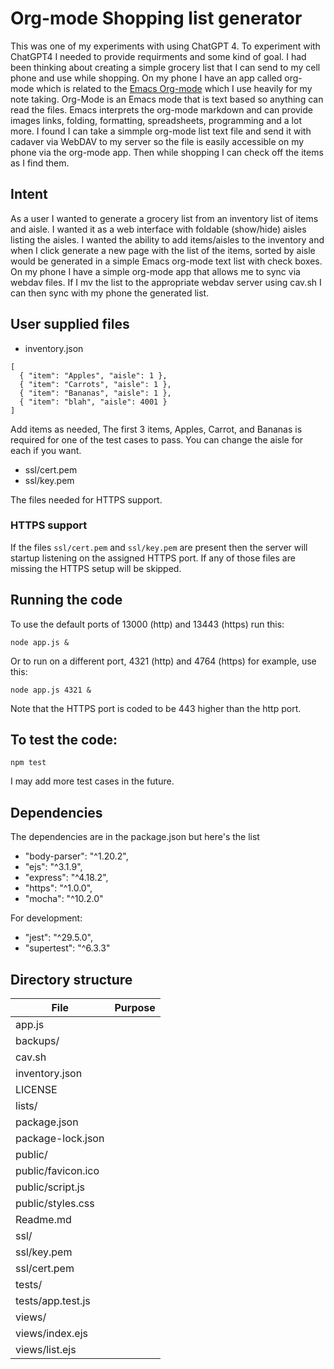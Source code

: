 # Org-mode Shopping list generator

This was one of my experiments with using ChatGPT 4. To experiment with ChatGPT4 I needed to provide requirments and some kind of goal. I had been thinking about creating a simple grocery list that I can send to my cell phone and use while shopping. On my phone I have an app called org-mode which is related to the [Emacs Org-mode](https://orgmode.org/) which I use heavily for my note taking. Org-Mode is an Emacs mode that is text based so anything can read the files. Emacs interprets the org-mode markdown and can provide images links, folding, formatting, spreadsheets, programming and a lot more. I found I can take a simmple org-mode list text file and send it with cadaver via WebDAV to my server so the file is easily accessible on my phone via the org-mode app. Then while shopping I can check off the items as I find them.

## Intent

As a user I wanted to generate a grocery list from an inventory list of items and aisle. I wanted it as a web interface with foldable (show/hide) aisles listing the aisles. I wanted the ability to add items/aisles to the inventory and when I click generate a new page with the list of the items, sorted by aisle would be generated in a simple Emacs org-mode text list with check boxes. On my phone I have a simple org-mode app that allows me to sync via webdav files. If I mv the list to the appropriate webdav server using cav.sh I can then sync with my phone the generated list.

## User supplied files

- inventory.json
```
[
  { "item": "Apples", "aisle": 1 },
  { "item": "Carrots", "aisle": 1 },
  { "item": "Bananas", "aisle": 1 },
  { "item": "blah", "aisle": 4001 }
]
```
Add items as needed, The first 3 items, Apples, Carrot, and Bananas is required for one of the test cases to pass. You can change the aisle for each if you want.

- ssl/cert.pem
- ssl/key.pem

The files needed for HTTPS support.

### HTTPS support

If the files `ssl/cert.pem` and `ssl/key.pem` are present then the server will startup listening on the assigned HTTPS port. If any of those files are missing the HTTPS setup will be skipped.

## Running the code

To use the default ports of 13000 (http) and 13443 (https) run this:
```
node app.js &
```
Or to run on a different port, 4321 (http) and 4764 (https) for example, use this:
```
node app.js 4321 &
```

Note that the HTTPS port is coded to be 443 higher than the http port.


## To test the code:

```
npm test
```

I may add more test cases in the future.

## Dependencies

The dependencies are in the package.json but here's the list

- "body-parser": "^1.20.2",
- "ejs": "^3.1.9",
- "express": "^4.18.2",
- "https": "^1.0.0",
- "mocha": "^10.2.0"

For development:

- "jest": "^29.5.0",
- "supertest": "^6.3.3"

## Directory structure

| File | Purpose |
| ---- | ------- |
| app.js | |
| backups/ | |
| cav.sh | |
| inventory.json | |
| LICENSE | |
| lists/ | |
| package.json | |
| package-lock.json | |
| public/ | |
| public/favicon.ico | |
| public/script.js | |
| public/styles.css | |
| Readme.md | |
| ssl/ | |
| ssl/key.pem | |
| ssl/cert.pem | |
| tests/ | |
| tests/app.test.js | |
| views/ | |
| views/index.ejs | |
| views/list.ejs | |

